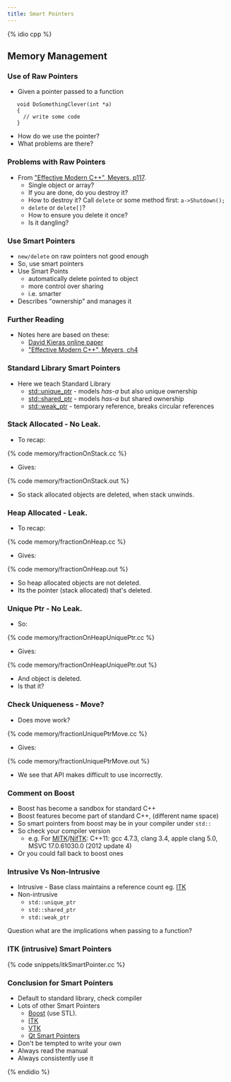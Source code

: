 ```yaml
---
title: Smart Pointers
---
```


{% idio cpp %}

## Memory Management 

### Use of Raw Pointers

* Given a pointer passed to a function

```
   void DoSomethingClever(int *a) 
   {
     // write some code
   }
```

* How do we use the pointer? 
* What problems are there?


### Problems with Raw Pointers

* From ["Effective Modern C++", Meyers, p117](https://www.amazon.co.uk/Effective-Modern-Specific-Ways-Improve/dp/1491903996/ref=sr_1_1?ie=UTF8&qid=1484571499&sr=8-1&keywords=Effective+Modern+C%2B%2B).
    * Single object or array?
    * If you are done, do you destroy it?
    * How to destroy it? Call ```delete``` or some method first: ```a->Shutdown();```
    * ```delete``` or ```delete[]```?
    * How to ensure you delete it once?
    * Is it dangling?


### Use Smart Pointers

* ```new/delete``` on raw pointers not good enough
* So, use smart pointers
* Use Smart Points
    * automatically delete pointed to object
    * more control over sharing
    * i.e. smarter
* Describes "ownership" and manages it


### Further Reading

* Notes here are based on these:
    * [David Kieras online paper](http://www.umich.edu/~eecs381/handouts/C++11_smart_ptrs.pdf)
    * ["Effective Modern C++", Meyers, ch4](https://www.amazon.co.uk/Effective-Modern-Specific-Ways-Improve/dp/1491903996/ref=sr_1_1?ie=UTF8&qid=1484571499&sr=8-1&keywords=Effective+Modern+C%2B%2B)


### Standard Library Smart Pointers

* Here we teach Standard Library
    * [std::unique_ptr](http://en.cppreference.com/w/cpp/memory/unique_ptr) - models *has-a* but also unique ownership
    * [std::shared_ptr](http://en.cppreference.com/w/cpp/memory/shared_ptr) - models *has-a* but shared ownership
    * [std::weak_ptr](http://en.cppreference.com/w/cpp/memory/weak_ptr) - temporary reference, breaks circular references


### Stack Allocated - No Leak.

* To recap:

{% code memory/fractionOnStack.cc %}

* Gives:

{% code memory/fractionOnStack.out %}

* So stack allocated objects are deleted, when stack unwinds.


### Heap Allocated - Leak.

* To recap:

{% code memory/fractionOnHeap.cc %}

* Gives:

{% code memory/fractionOnHeap.out %}

* So heap allocated objects are not deleted.
* Its the pointer (stack allocated) that's deleted.


### Unique Ptr - No Leak.

* So:

{% code memory/fractionOnHeapUniquePtr.cc %}

* Gives:

{% code memory/fractionOnHeapUniquePtr.out %}

* And object is deleted.
* Is that it?


### Check Uniqueness - Move?

* Does move work?

{% code memory/fractionUniquePtrMove.cc %}

* Gives:

{% code memory/fractionUniquePtrMove.out %}

* We see that API makes difficult to use incorrectly.


### Comment on Boost

* Boost has become a sandbox for standard C++
* Boost features become part of standard C++, (different name space)
* So smart pointers from boost may be in your compiler under `std::`
* So check your compiler version
    * e.g. For [MITK](http://www.mitk.org)/[NifTK](http://www.niftk.org): C++11: gcc 4.7.3, clang 3.4, apple clang 5.0, MSVC 17.0.61030.0 (2012 update 4)
* Or you could fall back to boost ones




### Intrusive Vs Non-Intrusive

* Intrusive - Base class maintains a reference count eg. [ITK](http://www.itk.org)
* Non-intrusive
    * ```std::unique_ptr```
    * ```std::shared_ptr```
    * ```std::weak_ptr```

Question what are the implications when passing to a function?


### ITK (intrusive) Smart Pointers

{% code snippets/itkSmartPointer.cc %}


### Conclusion for Smart Pointers

* Default to standard library, check compiler
* Lots of other Smart Pointers
    * [Boost](http://www.boost.org) (use STL).
    * [ITK](http://www.itk.org)
    * [VTK](http://www.vtk.org/Wiki/VTK/Tutorials/SmartPointers)
    * [Qt Smart Pointers](https://wiki.qt.io/Smart_Pointers)
* Don't be tempted to write your own
* Always read the manual
* Always consistently use it

{% endidio %}

